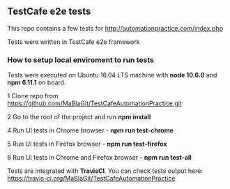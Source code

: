 ## TestCafe e2e tests

This repo contains a few tests for http://automationpractice.com/index.php

Tests were written in TestCafe e2e framework

### How to setup local enviroment to run tests

Tests were executed on Ubuntu 16.04 LTS machine with __node 10.6.0__ and __npm 6.11.1__ on board.

1 Clone repo from https://github.com/MaBlaGit/TestCafeAutomationPractice.git

2 Go to the root of the project and run __npm install__

4 Run UI tests in Chrome browser - __npm run test-chrome__

5 Run UI tests in Firefox browser - __npm run test-firefox__

6  Run UI tests in Chrome and Firefox browser - __npm run test-all__

Tests are integrated with __TravisCI__. You can check tests output here: https://travis-ci.org/MaBlaGit/TestCafeAutomationPractice